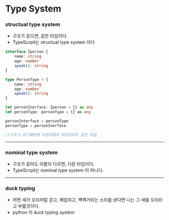 

# Type System

### structual type system 
- 구조가 같으면, 같은 타입이다.
- TypeScrpit는 structual type system 이다 

```ts
interface Iperson {
    name: string
    age: number
    speak(): string
}

type PersonType = {
    name: string
    age: number
    speak(): string
}

let personInerface: Iperson = {} as any
let personType: personType = {} as any

personInterface = personType
personType = personInerface

//구조가 같기떄문에 다른이름의 타입이라도 같은 타입
``` 
--- 

### nominal type system 
- 구조가 같아도 이름이 다르면, 다른 타입이다.
- TypeScrpit는 nominal type system 이 아니다. 

--- 

### duck typing
- 어떤 새가 오리처럼 걷고, 헤엄치고, 꽥꽥거리는 소리를 낸다면 나는 그 새를 오리라고 부를것이다. 
- python 이 duck typing system 